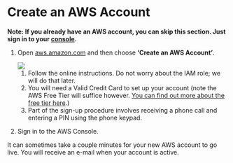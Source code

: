 # Create an AWS Account
 
  **Note: If you already have an AWS account, you can skip this section.  Just sign in to your [console](http://aws.amazon.com).**

1.  Open [aws.amazon.com](aws.amazon.com) and then choose **‘Create an AWS Account’**.

    <img src="https://m.media-amazon.com/images/G/01/mobile-apps/dex/alexa/alexa-skills-kit/tutorials/general/buttons/create-an-aws-account-button._TTH_.png" />

    1. Follow the online instructions. Do not worry about the IAM role; we will do that later.
    2. You will need a Valid Credit Card to set up your account (note the AWS Free Tier will suffice however. [You can find out more about the free tier here](https://aws.amazon.com/free/?sc_ichannel=ha&amp;sc_ipage=signin&amp;sc_iplace=body_link_text&amp;sc_icampaigntype=free_tier&amp;sc_icampaign=ha_en_free_tier_signin_2014_03).)
    3. Part of the sign-up procedure involves receiving a phone call and entering a PIN using the phone keypad.
    
2.  Sign in to the AWS Console.

It can sometimes take a couple minutes for your new AWS account to go live. You will receive an e-mail when your account is active.
